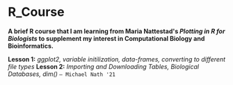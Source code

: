 # R_Course

**A brief R course that I am learning from Maria Nattestad's *Plotting in R for Biologists* to supplement my interest in Computational Biology and Bioinformatics.**

 **Lesson 1:** *ggplot2, variable initilization, data-frames, converting to different file types*
**Lesson 2:** *Importing and Downloading Tables, Biological Databases, dim()* 
 `— Michael Nath '21`

